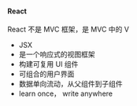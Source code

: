 #### React
React 不是 MVC 框架，是 MVC 中的 V
* JSX
* 是一个响应式的视图框架
* 构建可复用 UI 组件
* 可组合的用户界面
* 数据单向流动，从父组件到子组件
* learn once， write anywhere

